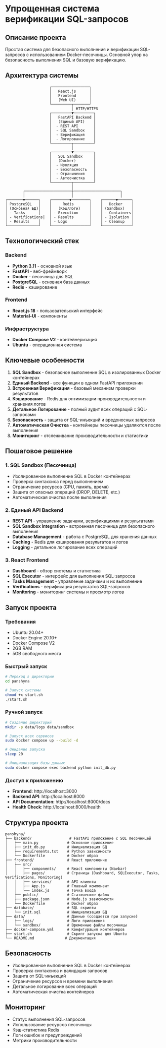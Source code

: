 # Упрощенная система верификации SQL-запросов

## Описание проекта

Простая система для безопасного выполнения и верификации SQL-запросов с использованием Docker-песочницы. Основной упор на безопасность выполнения SQL и базовую верификацию.

## Архитектура системы

```
                    ┌─────────────────┐
                    │   React.js      │
                    │   Frontend      │
                    │   (Web UI)      │
                    └─────────┬───────┘
                              │ HTTP/HTTPS
                    ┌─────────▼─────────┐
                    │   FastAPI Backend │
                    │   (Единый API)    │
                    │  - REST API       │
                    │  - SQL Sandbox    │
                    │  - Верификация    │
                    │  - Логирование    │
                    └─────────┬─────────┘
                              │
                    ┌─────────▼─────────┐
                    │   SQL Sandbox     │
                    │   (Docker)        │
                    │  - Изоляция       │
                    │  - Безопасность   │
                    │  - Ограничения    │
                    │  - Автоочистка    │
                    └─────────┬─────────┘
                              │
        ┌─────────────────────┼─────────────────────┐
        │                     │                     │
┌───────▼──────┐    ┌────────▼────────┐    ┌──────▼──────┐
│ PostgreSQL   │    │     Redis       │    │   Docker    │
│ (Основная БД)│    │   (Кэш/Логи)    │    │ (Sandbox)   │
│ - Tasks      │    │ - Execution     │    │ - Containers│
│ - Verifications│  │ - Results       │    │ - Isolation │
│ - Results    │    │ - Logs          │    │ - Cleanup   │
└──────────────┘    └─────────────────┘    └─────────────┘
```

## Технологический стек

### Backend
- **Python 3.11** - основной язык
- **FastAPI** - веб-фреймворк
- **Docker** - песочница для SQL
- **PostgreSQL** - основная база данных
- **Redis** - кэширование

### Frontend
- **React.js 18** - пользовательский интерфейс
- **Material-UI** - компоненты

### Инфраструктура
- **Docker Compose V2** - контейнеризация
- **Ubuntu** - операционная система

## Ключевые особенности

1. **SQL Sandbox** - безопасное выполнение SQL в изолированных Docker контейнерах
2. **Единый Backend** - все функции в одном FastAPI приложении
3. **Встроенная Верификация** - базовый механизм проверки результатов
4. **Кэширование** - Redis для оптимизации производительности и хранения логов
5. **Детальное Логирование** - полный аудит всех операций с SQL-запросами
6. **Безопасность** - защита от SQL-инъекций и вредоносных запросов
7. **Автоматическая Очистка** - контейнеры песочницы удаляются после выполнения
8. **Мониторинг** - отслеживание производительности и статистики

## Пошаговое решение

### 1. SQL Sandbox (Песочница)
- Изолированное выполнение SQL в Docker контейнерах
- Проверка синтаксиса перед выполнением
- Ограничение ресурсов (CPU, память, время)
- Защита от опасных операций (DROP, DELETE, etc.)
- Автоматическая очистка после выполнения

### 2. Единый API Backend
- **REST API** - управление задачами, верификациями и результатами
- **SQL Sandbox Integration** - встроенная песочница для безопасного выполнения
- **Database Management** - работа с PostgreSQL для хранения данных
- **Caching** - Redis для кэширования результатов и логов
- **Logging** - детальное логирование всех операций

### 3. React Frontend
- **Dashboard** - обзор системы и статистика
- **SQL Executor** - интерфейс для выполнения SQL-запросов
- **Tasks Management** - управление задачами и их выполнение
- **Verifications** - верификация результатов SQL-запросов
- **Monitoring** - мониторинг системы и просмотр логов

## Запуск проекта

### Требования
- Ubuntu 20.04+
- Docker Engine 20.10+
- Docker Compose V2
- 2GB RAM
- 5GB свободного места

### Быстрый запуск
```bash
# Переход в директорию
cd panshyna

# Запуск системы
chmod +x start.sh
./start.sh
```

### Ручной запуск
```bash
# Создание директорий
mkdir -p data/logs data/sandbox

# Запуск всех сервисов
sudo docker compose up --build -d

# Ожидание запуска
sleep 20

# Инициализация базы данных
sudo docker compose exec backend python init_db.py
```

### Доступ к приложению
- **Frontend**: http://localhost:3000
- **Backend API**: http://localhost:8000
- **API Documentation**: http://localhost:8000/docs
- **Health Check**: http://localhost:8000/health

## Структура проекта

```
panshyna/
├── backend/                 # FastAPI приложение с SQL песочницей
│   ├── main.py             # Основное приложение
│   ├── init_db.py          # Инициализация БД
│   ├── requirements.txt    # Python зависимости
│   └── Dockerfile          # Docker образ
├── frontend/               # React приложение
│   ├── src/
│   │   ├── components/     # React компоненты (Navbar)
│   │   ├── pages/          # Страницы (Dashboard, SQLExecutor, Tasks, Verifications, Monitoring)
│   │   ├── services/       # API клиенты
│   │   ├── App.js          # Главный компонент
│   │   └── index.js        # Точка входа
│   ├── public/             # Статические файлы
│   ├── package.json        # Node.js зависимости
│   └── Dockerfile          # Docker образ
├── database/               # SQL скрипты
│   └── init.sql            # Инициализация БД
├── data/                   # Данные (создается при запуске)
│   ├── logs/               # Логи приложения
│   └── sandbox/            # Временные файлы песочницы
├── docker-compose.yml      # Конфигурация контейнеров
├── start.sh                # Скрипт запуска для Ubuntu
└── README.md              # Документация
```

## Безопасность

- Изолированное выполнение SQL в Docker контейнерах
- Проверка синтаксиса и валидация запросов
- Защита от SQL-инъекций
- Ограничение ресурсов и времени выполнения
- Детальное логирование всех операций
- Автоматическая очистка контейнеров

## Мониторинг

- Статус выполнения SQL-запросов
- Использование ресурсов песочницы
- Кэш-статистика Redis
- Логи ошибок и предупреждений
- Метрики производительности
